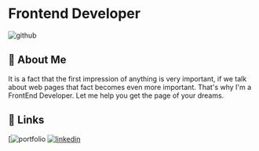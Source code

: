 # Frontend Developer
![github](https://user-images.githubusercontent.com/110480389/232856234-e1bce120-1e2d-415c-b5f9-ba6a9779c24e.png)


## 🚀 About Me
It is a fact that the first impression of anything is very important, if we talk about web pages that fact becomes even more important. That's why I'm a FrontEnd Developer. Let me help you get the page of your dreams.


## 🔗 Links
[![portfolio](https://felipereyr.github.io/Portfolio/)
[![linkedin](https://img.shields.io/badge/linkedin-0A66C2?style=for-the-badge&logo=linkedin&logoColor=white)](https://www.linkedin.com/)





